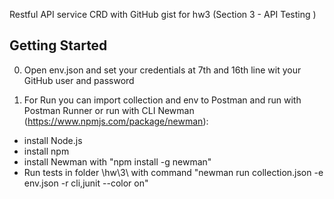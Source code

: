 Restful API service CRD with GitHub gist for hw3 (Section 3 - API Testing )

## Getting Started

0. Open env.json and set your credentials at 7th and 16th line wit your GitHub user and password

1. For Run you can import collection and env to Postman and run with Postman Runner
or run with CLI Newman (https://www.npmjs.com/package/newman):
- install Node.js
- install npm
- install Newman with "npm install -g newman"
- Run tests in folder \hw\3\ with command "newman run collection.json -e env.json -r cli,junit --color on"